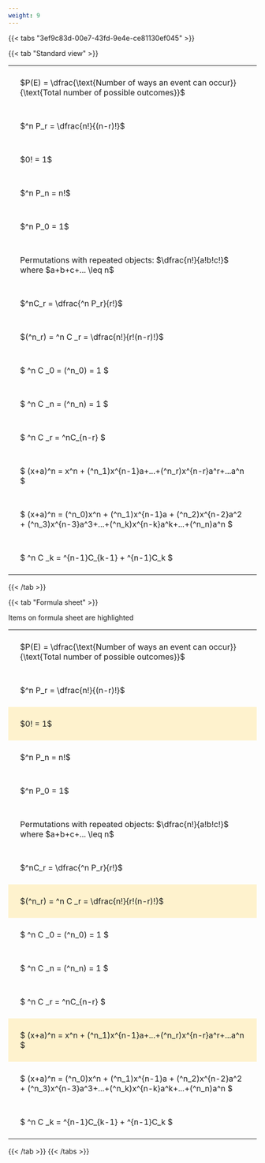 ```yaml
---
weight: 9
---
```


{{< tabs "3ef9c83d-00e7-43fd-9e4e-ce81130ef045" >}}

{{< tab "Standard view" >}}

<style type="text/css">
#T_4c335 th.col_heading {
  text-align: left;
  font-size: 1em;
}
#T_4c335 td {
  text-align: left;
  font-size: 1em;
  padding: 1.5em;
}
</style>
<table id="T_4c335">
  <thead>
  </thead>
  <tbody>
    <tr>
      <td id="T_4c335_row0_col0" class="data row0 col0" >$P(E) = \dfrac{\text{Number of ways an event can occur}}{\text{Total number of possible outcomes}}$</td>
    </tr>
    <tr>
      <td id="T_4c335_row1_col0" class="data row1 col0" >$^n P_r = \dfrac{n!}{(n-r)!}$</td>
    </tr>
    <tr>
      <td id="T_4c335_row2_col0" class="data row2 col0" >$0! = 1$</td>
    </tr>
    <tr>
      <td id="T_4c335_row3_col0" class="data row3 col0" >$^n P_n = n!$</td>
    </tr>
    <tr>
      <td id="T_4c335_row4_col0" class="data row4 col0" >$^n P_0 = 1$</td>
    </tr>
    <tr>
      <td id="T_4c335_row5_col0" class="data row5 col0" >Permutations with repeated objects: $\dfrac{n!}{a!b!c!}$ where $a+b+c+... \leq n$</td>
    </tr>
    <tr>
      <td id="T_4c335_row6_col0" class="data row6 col0" >$^nC_r = \dfrac{^n P_r}{r!}$</td>
    </tr>
    <tr>
      <td id="T_4c335_row7_col0" class="data row7 col0" >$(^n_r) = ^n C _r = \dfrac{n!}{r!(n-r)!}$</td>
    </tr>
    <tr>
      <td id="T_4c335_row8_col0" class="data row8 col0" >$ ^n C _0 = (^n_0) = 1 $</td>
    </tr>
    <tr>
      <td id="T_4c335_row9_col0" class="data row9 col0" >$ ^n C _n = (^n_n) = 1 $</td>
    </tr>
    <tr>
      <td id="T_4c335_row10_col0" class="data row10 col0" >$ ^n C _r = ^nC_{n-r} $</td>
    </tr>
    <tr>
      <td id="T_4c335_row11_col0" class="data row11 col0" >$ (x+a)^n = x^n + (^n_1)x^{n-1}a+...+(^n_r)x^{n-r}a^r+...a^n    $</td>
    </tr>
    <tr>
      <td id="T_4c335_row12_col0" class="data row12 col0" >$ (x+a)^n = (^n_0)x^n + (^n_1)x^{n-1}a + (^n_2)x^{n-2}a^2 + (^n_3)x^{n-3}a^3+...+(^n_k)x^{n-k}a^k+...+(^n_n)a^n $</td>
    </tr>
    <tr>
      <td id="T_4c335_row13_col0" class="data row13 col0" >$ ^n C _k = ^{n-1}C_{k-1} + ^{n-1}C_k $</td>
    </tr>
  </tbody>
</table>
{{< /tab >}}

{{< tab "Formula sheet" >}}

Items on formula sheet are highlighted 
<br>
<style type="text/css">
#T_3c626 th.col_heading {
  text-align: left;
  font-size: 1em;
}
#T_3c626 td {
  text-align: left;
  font-size: 1em;
  padding: 1.5em;
}
#T_3c626_row0_col0, #T_3c626_row1_col0, #T_3c626_row3_col0, #T_3c626_row4_col0, #T_3c626_row5_col0, #T_3c626_row6_col0, #T_3c626_row8_col0, #T_3c626_row9_col0, #T_3c626_row10_col0, #T_3c626_row12_col0, #T_3c626_row13_col0 {
  background-color: rgba(0,0,0,0);
}
#T_3c626_row2_col0, #T_3c626_row7_col0, #T_3c626_row11_col0 {
  background-color: rgba(255,194,10, 0.2);
}
</style>
<table id="T_3c626">
  <thead>
  </thead>
  <tbody>
    <tr>
      <td id="T_3c626_row0_col0" class="data row0 col0" >$P(E) = \dfrac{\text{Number of ways an event can occur}}{\text{Total number of possible outcomes}}$</td>
    </tr>
    <tr>
      <td id="T_3c626_row1_col0" class="data row1 col0" >$^n P_r = \dfrac{n!}{(n-r)!}$</td>
    </tr>
    <tr>
      <td id="T_3c626_row2_col0" class="data row2 col0" >$0! = 1$</td>
    </tr>
    <tr>
      <td id="T_3c626_row3_col0" class="data row3 col0" >$^n P_n = n!$</td>
    </tr>
    <tr>
      <td id="T_3c626_row4_col0" class="data row4 col0" >$^n P_0 = 1$</td>
    </tr>
    <tr>
      <td id="T_3c626_row5_col0" class="data row5 col0" >Permutations with repeated objects: $\dfrac{n!}{a!b!c!}$ where $a+b+c+... \leq n$</td>
    </tr>
    <tr>
      <td id="T_3c626_row6_col0" class="data row6 col0" >$^nC_r = \dfrac{^n P_r}{r!}$</td>
    </tr>
    <tr>
      <td id="T_3c626_row7_col0" class="data row7 col0" >$(^n_r) = ^n C _r = \dfrac{n!}{r!(n-r)!}$</td>
    </tr>
    <tr>
      <td id="T_3c626_row8_col0" class="data row8 col0" >$ ^n C _0 = (^n_0) = 1 $</td>
    </tr>
    <tr>
      <td id="T_3c626_row9_col0" class="data row9 col0" >$ ^n C _n = (^n_n) = 1 $</td>
    </tr>
    <tr>
      <td id="T_3c626_row10_col0" class="data row10 col0" >$ ^n C _r = ^nC_{n-r} $</td>
    </tr>
    <tr>
      <td id="T_3c626_row11_col0" class="data row11 col0" >$ (x+a)^n = x^n + (^n_1)x^{n-1}a+...+(^n_r)x^{n-r}a^r+...a^n    $</td>
    </tr>
    <tr>
      <td id="T_3c626_row12_col0" class="data row12 col0" >$ (x+a)^n = (^n_0)x^n + (^n_1)x^{n-1}a + (^n_2)x^{n-2}a^2 + (^n_3)x^{n-3}a^3+...+(^n_k)x^{n-k}a^k+...+(^n_n)a^n $</td>
    </tr>
    <tr>
      <td id="T_3c626_row13_col0" class="data row13 col0" >$ ^n C _k = ^{n-1}C_{k-1} + ^{n-1}C_k $</td>
    </tr>
  </tbody>
</table>
{{< /tab >}}
{{< /tabs >}}